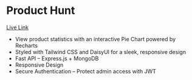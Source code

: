 # Product Hunt
[Live Link](https://product-hunt-web.netlify.app/)

* View product statistics with an interactive Pie Chart powered by Recharts
*  Styled with Tailwind CSS and DaisyUI for a sleek, responsive design
* Fast API – Express.js + MongoDB
*  Responsive Design
*  Secure Authentication – Protect admin access with JWT